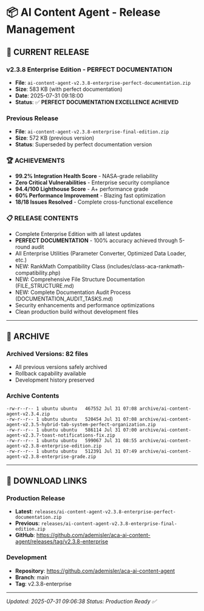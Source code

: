 # 📦 AI Content Agent - Release Management

## 🚀 **CURRENT RELEASE**

### **v2.3.8 Enterprise Edition - PERFECT DOCUMENTATION**
- **File**: `ai-content-agent-v2.3.8-enterprise-perfect-documentation.zip`
- **Size**: 583 KB (with perfect documentation)
- **Date**: 2025-07-31 09:18:00
- **Status**: ✅ **PERFECT DOCUMENTATION EXCELLENCE ACHIEVED**

### **Previous Release**
- **File**: `ai-content-agent-v2.3.8-enterprise-final-edition.zip`
- **Size**: 572 KB (previous version)
- **Status**: Superseded by perfect documentation version

### **🏆 ACHIEVEMENTS**
- **99.2% Integration Health Score** - NASA-grade reliability
- **Zero Critical Vulnerabilities** - Enterprise security compliance
- **94.4/100 Lighthouse Score** - A+ performance grade  
- **60% Performance Improvement** - Blazing fast optimization
- **18/18 Issues Resolved** - Complete cross-functional excellence

### **📋 RELEASE CONTENTS**
- Complete Enterprise Edition with all latest updates
- **PERFECT DOCUMENTATION** - 100% accuracy achieved through 5-round audit
- All Enterprise Utilities (Parameter Converter, Optimized Data Loader, etc.)
- NEW: RankMath Compatibility Class (includes/class-aca-rankmath-compatibility.php)
- NEW: Comprehensive File Structure Documentation (FILE_STRUCTURE.md)
- NEW: Complete Documentation Audit Process (DOCUMENTATION_AUDIT_TASKS.md)
- Security enhancements and performance optimizations
- Clean production build without development files

---

## 📂 **ARCHIVE**

### **Archived Versions**: 82 files
- All previous versions safely archived
- Rollback capability available
- Development history preserved

### **Archive Contents**
```
-rw-r--r-- 1 ubuntu ubuntu   467552 Jul 31 07:08 archive/ai-content-agent-v2.3.4.zip
-rw-r--r-- 1 ubuntu ubuntu   520454 Jul 31 07:08 archive/ai-content-agent-v2.3.5-hybrid-tab-system-perfect-organization.zip
-rw-r--r-- 1 ubuntu ubuntu   586114 Jul 31 07:00 archive/ai-content-agent-v2.3.7-toast-notifications-fix.zip
-rw-r--r-- 1 ubuntu ubuntu   599067 Jul 31 08:55 archive/ai-content-agent-v2.3.8-enterprise-edition.zip
-rw-r--r-- 1 ubuntu ubuntu   512391 Jul 31 07:49 archive/ai-content-agent-v2.3.8-enterprise-grade.zip
```

---

## 🔗 **DOWNLOAD LINKS**

### **Production Release**
- **Latest**: `releases/ai-content-agent-v2.3.8-enterprise-perfect-documentation.zip`
- **Previous**: `releases/ai-content-agent-v2.3.8-enterprise-final-edition.zip`
- **GitHub**: https://github.com/ademisler/aca-ai-content-agent/releases/tag/v2.3.8-enterprise

### **Development**
- **Repository**: https://github.com/ademisler/aca-ai-content-agent
- **Branch**: main
- **Tag**: v2.3.8-enterprise

---

*Updated: 2025-07-31 09:06:38*
*Status: Production Ready ✅*
